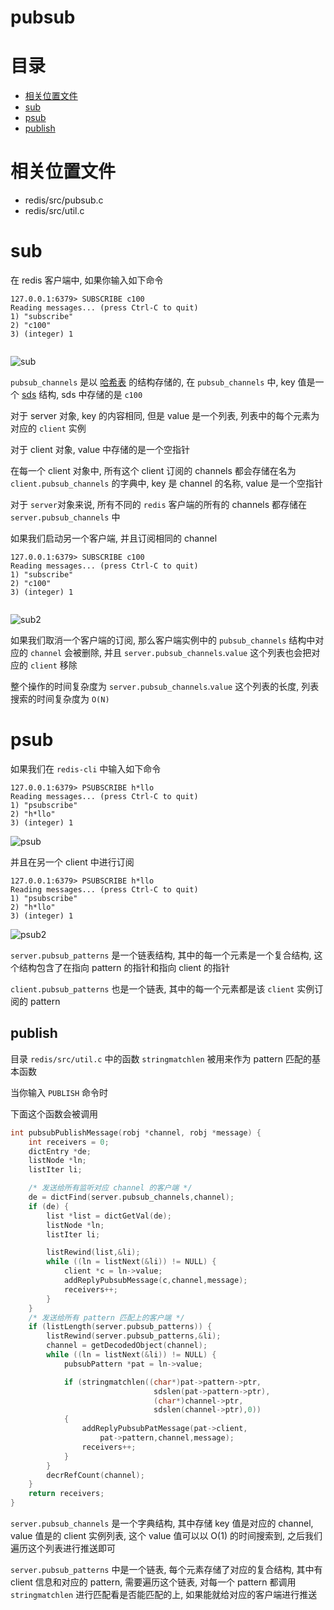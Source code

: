 # pubsub

# 目录

* [相关位置文件](#相关位置文件)
* [sub](#sub)
* [psub](#psub)
* [publish](#publish)

# 相关位置文件

* redis/src/pubsub.c
* redis/src/util.c

# sub

在 redis 客户端中, 如果你输入如下命令

```shell script
127.0.0.1:6379> SUBSCRIBE c100
Reading messages... (press Ctrl-C to quit)
1) "subscribe"
2) "c100"
3) (integer) 1


```

![sub](https://github.com/zpoint/Redis-Internals/blob/5.0/Server/pubsub/sub.png)

`pubsub_channels` 是以 [哈希表](https://github.com/zpoint/Redis-Internals/blob/5.0/Object/hash/hash_cn.md#OBJ_ENCODING_HT) 的结构存储的, 在 `pubsub_channels` 中, key 值是一个 [sds](https://github.com/zpoint/Redis-Internals/blob/5.0/Object/sds/sds_cn.md) 结构, sds 中存储的是 `c100`

对于 server 对象, key 的内容相同, 但是 value 是一个列表, 列表中的每个元素为对应的 `client` 实例

对于 client 对象, value 中存储的是一个空指针

在每一个 client 对象中, 所有这个 client 订阅的 channels 都会存储在名为 `client.pubsub_channels` 的字典中, key 是 channel 的名称, value 是一个空指针

对于 `server`对象来说, 所有不同的 `redis` 客户端的所有的 channels 都存储在 `server.pubsub_channels` 中

如果我们启动另一个客户端, 并且订阅相同的 channel

```shell script
127.0.0.1:6379> SUBSCRIBE c100
Reading messages... (press Ctrl-C to quit)
1) "subscribe"
2) "c100"
3) (integer) 1


```

![sub2](https://github.com/zpoint/Redis-Internals/blob/5.0/Server/pubsub/sub2.png)

如果我们取消一个客户端的订阅, 那么客户端实例中的 `pubsub_channels` 结构中对应的 `channel` 会被删除, 并且 `server.pubsub_channels`.`value` 这个列表也会把对应的 `client` 移除

整个操作的时间复杂度为 `server.pubsub_channels`.`value` 这个列表的长度, 列表搜索的时间复杂度为 `O(N)`

# psub

如果我们在 `redis-cli` 中输入如下命令

```shell script
127.0.0.1:6379> PSUBSCRIBE h*llo
Reading messages... (press Ctrl-C to quit)
1) "psubscribe"
2) "h*llo"
3) (integer) 1

```

![psub](https://github.com/zpoint/Redis-Internals/blob/5.0/Server/pubsub/psub.png)

并且在另一个 client 中进行订阅

```shell script
127.0.0.1:6379> PSUBSCRIBE h*llo
Reading messages... (press Ctrl-C to quit)
1) "psubscribe"
2) "h*llo"
3) (integer) 1

```

![psub2](https://github.com/zpoint/Redis-Internals/blob/5.0/Server/pubsub/psub2.png)

`server.pubsub_patterns` 是一个链表结构, 其中的每一个元素是一个复合结构, 这个结构包含了在指向 pattern 的指针和指向 client 的指针

`client.pubsub_patterns` 也是一个链表, 其中的每一个元素都是该 `client` 实例订阅的 pattern

## publish

目录 `redis/src/util.c` 中的函数 `stringmatchlen` 被用来作为 pattern 匹配的基本函数

当你输入 `PUBLISH` 命令时

下面这个函数会被调用

```c
int pubsubPublishMessage(robj *channel, robj *message) {
    int receivers = 0;
    dictEntry *de;
    listNode *ln;
    listIter li;

    /* 发送给所有监听对应 channel 的客户端 */
    de = dictFind(server.pubsub_channels,channel);
    if (de) {
        list *list = dictGetVal(de);
        listNode *ln;
        listIter li;

        listRewind(list,&li);
        while ((ln = listNext(&li)) != NULL) {
            client *c = ln->value;
            addReplyPubsubMessage(c,channel,message);
            receivers++;
        }
    }
    /* 发送给所有 pattern 匹配上的客户端 */
    if (listLength(server.pubsub_patterns)) {
        listRewind(server.pubsub_patterns,&li);
        channel = getDecodedObject(channel);
        while ((ln = listNext(&li)) != NULL) {
            pubsubPattern *pat = ln->value;

            if (stringmatchlen((char*)pat->pattern->ptr,
                                sdslen(pat->pattern->ptr),
                                (char*)channel->ptr,
                                sdslen(channel->ptr),0))
            {
                addReplyPubsubPatMessage(pat->client,
                    pat->pattern,channel,message);
                receivers++;
            }
        }
        decrRefCount(channel);
    }
    return receivers;
}

```

`server.pubsub_channels` 是一个字典结构, 其中存储 key 值是对应的 channel, value 值是的 client 实例列表, 这个 value 值可以以 O(1) 的时间搜索到, 之后我们遍历这个列表进行推送即可

`server.pubsub_patterns` 中是一个链表, 每个元素存储了对应的复合结构, 其中有 client 信息和对应的 pattern, 需要遍历这个链表, 对每一个 pattern 都调用 `stringmatchlen` 进行匹配看是否能匹配的上, 如果能就给对应的客户端进行推送

